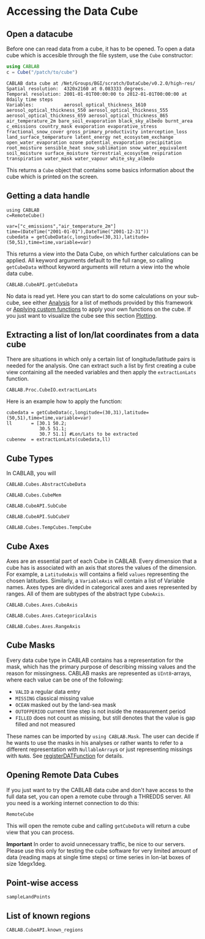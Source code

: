 # Accessing the Data Cube

## Open a datacube

Before one can read data from a cube, it has to be opened. To open a data cube
which is accesible through the file system, use the `Cube` constructor:

 ```julia
using CABLAB
c = Cube("/patch/to/cube")
```
```
CABLAB data cube at /Net/Groups/BGI/scratch/DataCube/v0.2.0/high-res/
Spatial resolution:  4320x2160 at 0.083333 degrees.
Temporal resolution: 2001-01-01T00:00:00 to 2012-01-01T00:00:00 at 8daily time steps
Variables:           aerosol_optical_thickness_1610 aerosol_optical_thickness_550 aerosol_optical_thickness_555 aerosol_optical_thickness_659 aerosol_optical_thickness_865 air_temperature_2m bare_soil_evaporation black_sky_albedo burnt_area c_emissions country_mask evaporation evaporative_stress fractional_snow_cover gross_primary_productivity interception_loss land_surface_temperature latent_energy net_ecosystem_exchange open_water_evaporation ozone potential_evaporation precipitation root_moisture sensible_heat snow_sublimation snow_water_equivalent soil_moisture surface_moisture terrestrial_ecosystem_respiration transpiration water_mask water_vapour white_sky_albedo
```

This returns a `Cube` object that contains some basics information about the cube which is printed on the screen.

## Getting a data handle

```@setup 1
using CABLAB
c=RemoteCube()
```

```@example 1
var=["c_emissions","air_temperature_2m"]
time=(DateTime("2001-01-01"),DateTime("2001-12-31"))
cubedata = getCubeData(c,longitude=(30,31),latitude=(50,51),time=time,variable=var)
```

This returns a view into the Data Cube, on which further calculations can be applied.
All keyword arguments default to the full range, so calling `getCubeData` without
keyword arguments will return a view into the whole data cube.

```@docs
CABLAB.CubeAPI.getCubeData
```


No data is read yet. Here you can start to do some calculations on your sub-cube, see either
[Analysis](@ref) for a list of methods provided by this framework or
[Applying custom functions](@ref) to apply your own functions on the cube. If you just
want to visualize the cube see this section [Plotting](@ref).

## Extracting a list of lon/lat coordinates from a data cube

There are situations in which only a certain list of longitude/latitude pairs is
needed for the analysis. One can extract such a list by first creating a cube view
containing all the needed variables and then apply the `extractLonLats` function.

```@docs
CABLAB.Proc.CubeIO.extractLonLats
```

Here is an example how to apply the function:

```@example 1
cubedata = getCubeData(c,longitude=(30,31),latitude=(50,51),time=time,variable=var)
ll       = [30.1 50.2;
            30.5 51.1;
            30.7 51.1] #Lon/Lats to be extracted
cubenew  = extractLonLats(cubedata,ll)
```

## Cube Types

In CABLAB, you will

```@docs
CABLAB.Cubes.AbstractCubeData
```

```@docs
CABLAB.Cubes.CubeMem
```


```@docs
CABLAB.CubeAPI.SubCube
```

```@docs
CABLAB.CubeAPI.SubCubeV
```


```@docs
CABLAB.Cubes.TempCubes.TempCube
```


## Cube Axes

Axes are an essential part of each Cube in CABLAB. Every dimension that a cube has is associated
with an axis that stores the values of the dimension. For example, a `LatitudeAxis` will contains a
field `values` representing the chosen latitudes. Similarly, a `VariableAxis` will contain a list of
Variable names. Axes types are divided in categorical axes and axes represented by ranges. All of them
are subtypes of the abstract type `CubeAxis`.

```@docs
CABLAB.Cubes.Axes.CubeAxis
```

```@docs
CABLAB.Cubes.Axes.CategoricalAxis
```

```@docs
CABLAB.Cubes.Axes.RangeAxis
```

## Cube Masks

Every data cube type in CABLAB contains has a representation for the mask, which
has the primary purpose of describing missing values and the reason for missingness.
CABLAB masks are represented as `UInt8`-arrays, where each value can be one of the following:

* `VALID` a regular data entry
* `MISSING` classical missing value
* `OCEAN` masked out by the land-sea mask
* `OUTOFPERIOD` current time step is not inside the measurement period
* `FILLED` does not count as missing, but still denotes that the value is gap filled and not measured

These names can be imported by `using CABLAB.Mask`. The user can decide if he wants to use
the masks in his analyses or rather wants to refer to a different representation with
`NullableArray`s or just representing missings with `NaN`s. See [registerDATFunction](@ref) for details.

## Opening Remote Data Cubes

If you just want to try the CABLAB data cube and don't have access to the full data set, you can open a remote cube through
a THREDDS server. All you need is a working internet connection to do this:

```@docs
RemoteCube
```

This will open the remote cube and calling `getCubeData` will return a cube view that you can process.

**Important** In order to avoid unnecessary traffic, be nice to our servers.
Please use this only for testing the cube software for very limited amount of data (reading maps at single time steps)
or time series in lon-lat boxes of size 1degx1deg.

## Point-wise access

```@docs
sampleLandPoints
```

## List of known regions

```@docs
CABLAB.CubeAPI.known_regions
